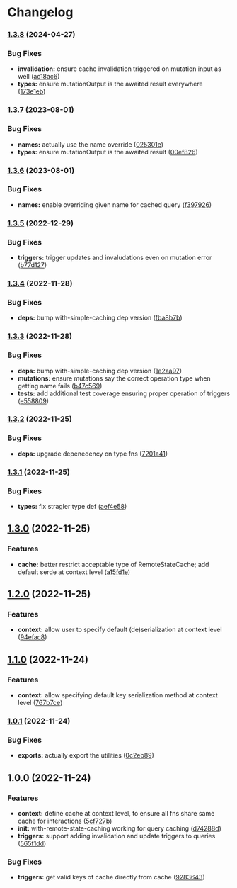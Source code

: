 # Changelog

### [1.3.8](https://www.github.com/ehmpathy/with-remote-state-caching/compare/v1.3.7...v1.3.8) (2024-04-27)


### Bug Fixes

* **invalidation:** ensure cache invalidation triggered on mutation input as well ([ac18ac6](https://www.github.com/ehmpathy/with-remote-state-caching/commit/ac18ac6c630825e11f894ccdca57a8c913ee4954))
* **types:** ensure mutationOutput is the awaited result everywhere ([173e1eb](https://www.github.com/ehmpathy/with-remote-state-caching/commit/173e1eb4af88f92b1eced908c2b33f1924be8830))

### [1.3.7](https://www.github.com/ehmpathy/with-remote-state-caching/compare/v1.3.6...v1.3.7) (2023-08-01)


### Bug Fixes

* **names:** actually use the name override ([025301e](https://www.github.com/ehmpathy/with-remote-state-caching/commit/025301e14f12e62df7d2714c5e812c76bbb45020))
* **types:** ensure mutationOutput is the awaited result ([00ef826](https://www.github.com/ehmpathy/with-remote-state-caching/commit/00ef826faedfaa52a6da12accef3ec42ab0c3e94))

### [1.3.6](https://www.github.com/ehmpathy/with-remote-state-caching/compare/v1.3.5...v1.3.6) (2023-08-01)


### Bug Fixes

* **names:** enable overriding given name for cached query ([f397926](https://www.github.com/ehmpathy/with-remote-state-caching/commit/f397926f213b3898b809ecc0a67c371f0632ca68))

### [1.3.5](https://www.github.com/ehmpathy/with-remote-state-caching/compare/v1.3.4...v1.3.5) (2022-12-29)


### Bug Fixes

* **triggers:** trigger updates and invaludations even on mutation error ([b77d127](https://www.github.com/ehmpathy/with-remote-state-caching/commit/b77d127e3ad0d4f1194eaee2385bfd33d2952ce6))

### [1.3.4](https://www.github.com/ehmpathy/with-remote-state-caching/compare/v1.3.3...v1.3.4) (2022-11-28)


### Bug Fixes

* **deps:** bump with-simple-caching dep version ([fba8b7b](https://www.github.com/ehmpathy/with-remote-state-caching/commit/fba8b7be56d4d8ab14765ebbce711da2d901ca44))

### [1.3.3](https://www.github.com/ehmpathy/with-remote-state-caching/compare/v1.3.2...v1.3.3) (2022-11-28)


### Bug Fixes

* **deps:** bump with-simple-caching dep version ([1e2aa97](https://www.github.com/ehmpathy/with-remote-state-caching/commit/1e2aa97980ca03ab0f6771da8a42988859c1b1c5))
* **mutations:** ensure mutations say the correct operation type when getting name fails ([b47c569](https://www.github.com/ehmpathy/with-remote-state-caching/commit/b47c56914ecb9525beab547101c2ef56c09fb10b))
* **tests:** add additional test coverage ensuring proper operation of triggers ([e558809](https://www.github.com/ehmpathy/with-remote-state-caching/commit/e558809d89fa215d50dac9d11f89ec9e11d50dca))

### [1.3.2](https://www.github.com/ehmpathy/with-remote-state-caching/compare/v1.3.1...v1.3.2) (2022-11-25)


### Bug Fixes

* **deps:** upgrade depenedency on type fns ([7201a41](https://www.github.com/ehmpathy/with-remote-state-caching/commit/7201a41558536149ff41c2b501016bd660d17a61))

### [1.3.1](https://www.github.com/ehmpathy/with-remote-state-caching/compare/v1.3.0...v1.3.1) (2022-11-25)


### Bug Fixes

* **types:** fix stragler type def ([aef4e58](https://www.github.com/ehmpathy/with-remote-state-caching/commit/aef4e586bfafe89a32e0e242a329d0ffce98fb9d))

## [1.3.0](https://www.github.com/ehmpathy/with-remote-state-caching/compare/v1.2.0...v1.3.0) (2022-11-25)


### Features

* **cache:** better restrict acceptable type of RemoteStateCache; add default serde at context level ([a15fd1e](https://www.github.com/ehmpathy/with-remote-state-caching/commit/a15fd1e52d3b08c4d598bd29a3999aaaea9e4062))

## [1.2.0](https://www.github.com/ehmpathy/with-remote-state-caching/compare/v1.1.0...v1.2.0) (2022-11-25)


### Features

* **context:** allow user to specify default (de)serialization at context level ([94efac8](https://www.github.com/ehmpathy/with-remote-state-caching/commit/94efac8d00fb27b766b2b964512680afdb134cd4))

## [1.1.0](https://www.github.com/ehmpathy/with-remote-state-caching/compare/v1.0.1...v1.1.0) (2022-11-24)


### Features

* **context:** allow specifying default key serialization method at context level ([767b7ce](https://www.github.com/ehmpathy/with-remote-state-caching/commit/767b7ce993c8768d809b7edf90207cd6cd6eb4d9))

### [1.0.1](https://www.github.com/ehmpathy/with-remote-state-caching/compare/v1.0.0...v1.0.1) (2022-11-24)


### Bug Fixes

* **exports:** actually export the utilities ([0c2eb89](https://www.github.com/ehmpathy/with-remote-state-caching/commit/0c2eb8966cf96adc98a03b4a819a52075b531751))

## 1.0.0 (2022-11-24)


### Features

* **context:** define cache at context level, to ensure all fns share same cache for interactions ([5cf727b](https://www.github.com/ehmpathy/with-remote-state-caching/commit/5cf727b380a4daeeca2b69945ec341e623dcd95f))
* **init:** with-remote-state-caching working for query caching ([d74288d](https://www.github.com/ehmpathy/with-remote-state-caching/commit/d74288d5b494d589884c9c58cc16bb8520a89b3d))
* **triggers:** support adding invalidation and update triggers to queries ([565f1dd](https://www.github.com/ehmpathy/with-remote-state-caching/commit/565f1ddf0623abf04a6021efc36064a5d47df5c3))


### Bug Fixes

* **triggers:** get valid keys of cache directly from cache ([9283643](https://www.github.com/ehmpathy/with-remote-state-caching/commit/9283643238b401e3536b6a2e52e64d474396e82e))
